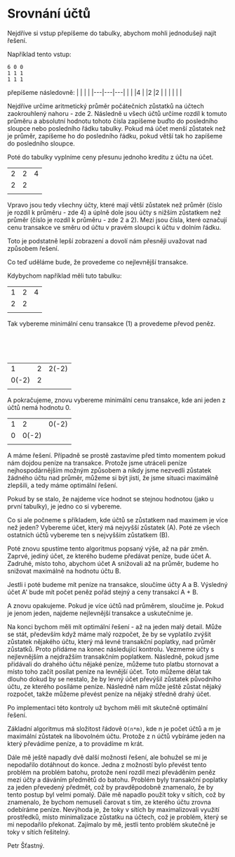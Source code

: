 # Srovnání účtů

Nejdříve si vstup přepíšeme do tabulky, abychom mohli jednodušeji najít řešení.

Například tento vstup:
```
6 0 0
1 1 1
1 1 1
```
přepíšeme následovně:
|   |   |   |
|---|---|---|
|   |   |4  |
|2  |2  |   |
|   |   |   |

Nejdříve určíme aritmetický průměr počátečních zůstatků na účtech zaokrouhlený nahoru - zde 2. Následně u všech účtů určíme rozdíl k tomuto průměru a absolutní hodnotu tohoto čísla zapíšeme buďto do posledního sloupce nebo posledního řádku tabulky. Pokud má účet menší zůstatek než je průměr, zapíšeme ho do posledního řádku, pokud větší tak ho zapíšeme do posledního sloupce. 

Poté do tabulky vyplníme ceny přesunu jednoho kreditu z účtu na účet.

|   |   |   |
|---|---|---|
|2  |2  |4  |
|2  |2  |   |
|   |   |   |

Vpravo jsou tedy všechny účty, které mají větší zůstatek než průměr (číslo je rozdíl k průměru - zde 4) a úplně dole jsou účty s nižším zůstatkem než průměr (číslo je rozdíl k průměru - zde 2 a 2). Mezi jsou čísla, které označují cenu transakce ve směru od účtu v pravém sloupci k účtu v dolním řádku.

Toto je podstatně lepší zobrazení a dovolí nám přesněji uvažovat nad způsobem řešení.

Co teď uděláme bude, že provedeme co nejlevnější transakce.

Kdybychom například měli tuto tabulku:

|   |   |   |
|---|---|---|
|1  |2  |4  |
|2  |2  |   |
|   |   |   |

Tak vybereme minimální cenu transakce (1) a provedeme převod peněz.

<br />
<br />
<br />

|   |   |   |
|---|---|---|
|1  |2  |2(-2)|
|0(-2)|2  |   |
|   |   |   |

A pokračujeme, znovu vybereme minimální cenu transakce, kde ani jeden z účtů nemá hodnotu 0.

|   |   |   |
|---|---|---|
|1  |2  |0(-2)|
|0  |0(-2)|   |
|   |   |   |

A máme řešení. Případně se prostě zastavíme před tímto momentem pokud nám dojdou peníze na transakce. Protože jsme utráceli peníze nejhospodárnějším možným způsobem a nikdy jsme nezvedli zůstatek žádného účtu nad průměr, můžeme si být jistí, že jsme situaci maximálně zlepšili, a tedy máme optimální řešení.

Pokud by se stalo, že najdeme více hodnot se stejnou hodnotou (jako u první tabulky), je jedno co si vybereme.

Co si ale počneme s příkladem, kde účtů se zůstatkem nad maximem je více než jeden? Vybereme účet, který má nejvyšší zůstatek (A). Poté ze všech ostatních účtů  vybereme ten s nejvyšším zůstatkem (B).

Poté znovu spustíme tento algoritmus popsaný výše, až na pár změn. Zaprvé, jediný účet, ze kterého budeme předávat peníze, bude účet A. Zadruhé, místo toho, abychom účet A snižovali až na průměr, budeme ho snižovat maximálně na hodnotu účtu B.

Jestli i poté budeme mít peníze na transakce, sloučíme účty A a B. Výsledný účet A' bude mít počet peněz pořád stejný a ceny transakcí A + B.

A znovu opakujeme. Pokud je více účtů nad průměrem, sloučíme je. Pokud je jenom jeden, najdeme nejlevnější transakce a uskutečníme je.

Na konci bychom měli mít optimální řešení - až na jeden malý detail. Může se stát, především když máme malý rozpočet, že by se vyplatilo zvýšit zůstatek nějakého účtu, který má levné transakční poplatky, nad průměr zůstatků. Proto přidáme na konec následující kontrolu. Vezmeme účty s nejlevnějším a nejdražším transakčním poplatkem. Následně, pokud jsme přidávali do drahého účtu nějaké peníze, můžeme tuto platbu stornovat a místo toho začít posílat peníze na levnější účet. Toto můžeme dělat tak dlouho dokud by se nestalo, že by levný účet převýšil zůstatek původního účtu, ze kterého posíláme peníze. Následně nám může ještě zůstat nějaký rozpočet, takže můžeme převést peníze na nějaký středně drahý účet. 

Po implementaci této kontroly už bychom měli mít skutečně optimální řešení.

Základní algoritmus má složitost řádově `O(n*m)`, kde n je počet účtů a m je maximální zůstatek na libovolném účtu. Protože z n účtů vybíráme jeden na který převádíme peníze, a to provádíme m krát.


Dále mě ještě napadly dvě další možnosti řešení, ale bohužel se mi je nepodařilo dotáhnout do konce. Jedna z možností bylo převést tento problém na problém batohu, protože není rozdíl mezi převáděním peněz mezi účty a dáváním předmětů do batohu. Problém byly transakční poplatky za jeden převedený předmět, což by pravděpodobně znamenalo, že by tento postup byl velmi pomalý. Dále mě napadlo použít toky v sítích, což by znamenalo, že bychom nemuseli čarovat s tím, ze kterého účtu zrovna odebíráme peníze. Nevýhoda je, že toky v sítích by maximalizovali využití prostředků, místo minimalizace zůstatku na účtech, což je problém, který se mi nepodařilo překonat. Zajímalo by mě, jestli tento problém skutečně je toky v sítích řešitelný.

Petr Šťastný.